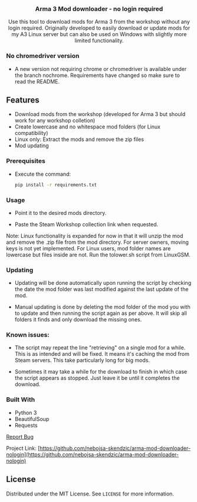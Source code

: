 
 <h3 align="center">Arma 3 Mod downloader - no login required</h3>

<p align="center">
    Use this tool to download mods for Arma 3 from the workshop without any login required. Originally developed to easily download or update mods for my A3 Linux server but can also be used on Windows with slightly more limited functionality.
<br />

### No chromedriver version

* A new version not requiring chrome or chromedriver is available under the branch nochrome. Requirements have changed so make sure to read the README.

## Features
* Download mods from the workshop (developed for Arma 3 but should work for any workshop colletion)
* Create lowercase and no whitespace mod folders (for Linux compatibility)
* Linux only: Extract the mods and remove the zip files
* Mod updating

### Prerequisites

* Execute the command:
  ```sh
  pip install -r requirements.txt
  ```

### Usage

* Point it to the desired mods directory.

* Paste the Steam Workshop collection link when requested.

Note: Linux functionality is expanded for now in that it will unzip the mod and remove the .zip file from the mod directory. For server owners, moving keys is not yet implemented. For Linux users, mod folder names are lowercase but files inside are not. Run the tolower.sh script from LinuxGSM.


### Updating

* Updating will be done automatically upon running the script by checking the date the mod folder was last modified against the last update of the mod.

* Manual updating is done by deleting the mod folder of the mod you with to update and then running the script again as per above. It will skip all folders it finds and only download the missing ones.

### Known issues:

* The script may repeat the line "retrieving" on a single mod for a while. This is as intended and will be fixed. It means it's caching the mod from Steam servers. This take particularly long for big mods.

* Sometimes it may take a while for the download to finish in which case the script appears as stopped. Just leave it be until it completes the download.

### Built With

* Python 3
* BeautifulSoup
* Requests

<a href="https://github.com/nebojsa-skendzic/arma-mod-downloader-nologin/issues">Report Bug</a>

Project Link: [https://github.com/nebojsa-skendzic/arma-mod-downloader-nologin](https://github.com/nebojsa-skendzic/arma-mod-downloader-nologin)


## License

Distributed under the MIT License. See `LICENSE` for more information.

